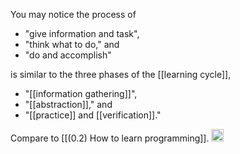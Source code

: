 
You may notice the process of

- "give information and task",
- "think what to do," and
- "do and accomplish"

is similar to the three phases of the [[learning cycle]],

- "[[information gathering]]",
- "[[abstraction]]," and
- "[[practice]] and [[verification]]."

Compare to [[(0.2) How to learn programming]].
<img src='https://scrapbox.io/api/pages/nishio/en/icon' alt='en.icon' height="19.5"/>